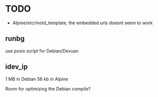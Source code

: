 # TODO

- Alpine/etc/motd_template, the embedded urls doesnt seem to work

## runbg

use posix script for Debian/Devuan

## idev_ip

 1 MB in Debian
56 kb in Alpine

Room for optimizing the Debian compile?
